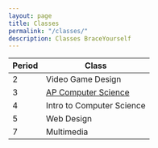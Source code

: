 ```yaml
---
layout: page
title: Classes
permalink: "/classes/"
description: Classes BraceYourself
---
```


| Period | Class                           |
|--------|---------------------------------|
| 2      | Video Game Design               |
| 3      | [AP Computer Science](/apcs/)   |
| 4      | Intro to Computer Science       |
| 5      | Web Design                      |
| 7      | Multimedia                      |